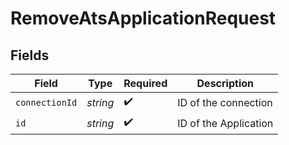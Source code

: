 # RemoveAtsApplicationRequest


## Fields

| Field                 | Type                  | Required              | Description           |
| --------------------- | --------------------- | --------------------- | --------------------- |
| `connectionId`        | *string*              | :heavy_check_mark:    | ID of the connection  |
| `id`                  | *string*              | :heavy_check_mark:    | ID of the Application |